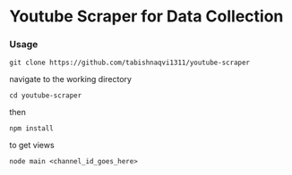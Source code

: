 # Youtube Scraper for Data Collection

### Usage

`git clone https://github.com/tabishnaqvi1311/youtube-scraper`

navigate to the working directory

`cd youtube-scraper`

then

`npm install`

to get views

`node main <channel_id_goes_here>`

